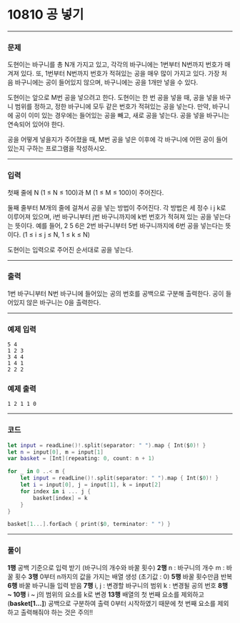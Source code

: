 # 10810 공 넣기
---
### 문제
도현이는 바구니를 총 N개 가지고 있고, 각각의 바구니에는 1번부터 N번까지 번호가 매겨져 있다. 또, 1번부터 N번까지 번호가 적혀있는 공을 매우 많이 가지고 있다. 가장 처음 바구니에는 공이 들어있지 않으며, 바구니에는 공을 1개만 넣을 수 있다.

도현이는 앞으로 M번 공을 넣으려고 한다. 도현이는 한 번 공을 넣을 때, 공을 넣을 바구니 범위를 정하고, 정한 바구니에 모두 같은 번호가 적혀있는 공을 넣는다. 만약, 바구니에 공이 이미 있는 경우에는 들어있는 공을 빼고, 새로 공을 넣는다. 공을 넣을 바구니는 연속되어 있어야 한다.

공을 어떻게 넣을지가 주어졌을 때, M번 공을 넣은 이후에 각 바구니에 어떤 공이 들어 있는지 구하는 프로그램을 작성하시오.

---
### 입력
첫째 줄에 N (1 ≤ N ≤ 100)과 M (1 ≤ M ≤ 100)이 주어진다.

둘째 줄부터 M개의 줄에 걸쳐서 공을 넣는 방법이 주어진다. 각 방법은 세 정수 i j k로 이루어져 있으며, i번 바구니부터 j번 바구니까지에 k번 번호가 적혀져 있는 공을 넣는다는 뜻이다. 예를 들어, 2 5 6은 2번 바구니부터 5번 바구니까지에 6번 공을 넣는다는 뜻이다. (1 ≤ i ≤ j ≤ N, 1 ≤ k ≤ N)

도현이는 입력으로 주어진 순서대로 공을 넣는다.

---
### 출력
1번 바구니부터 N번 바구니에 들어있는 공의 번호를 공백으로 구분해 출력한다. 공이 들어있지 않은 바구니는 0을 출력한다.

---
### 예제 입력
```
5 4
1 2 3
3 4 4
1 4 1
2 2 2
```
### 예제 출력
```
1 2 1 1 0
```
---
### 코드
```swift
let input = readLine()!.split(separator: " ").map { Int($0)! }
let n = input[0], m = input[1]
var basket = [Int](repeating: 0, count: n + 1)

for _ in 0 ..< m { 
    let input = readLine()!.split(separator: " ").map { Int($0)! }
    let i = input[0], j = input[1], k = input[2]
    for index in i ... j {
        basket[index] = k
    }
}

basket[1...].forEach { print($0, terminator: " ") }

```
---
### 풀이
**1행**
공백 기준으로 입력 받기 (바구니의 개수와 바꿀 횟수)
**2행**
n : 바구니의 개수
m : 바꿀 횟수
**3행**
0부터 n까지의 값을 가지는 배열 생성 (초기값 : 0)
**5행**
바꿀 횟수만큼 반복
**6행**
바꿀 바구니들 입력 받음
**7행**
i, j : 변경할 바구니의 범위
k : 변경될 공의 번호
**8행 ~ 10행**
i ~ j의 범위의 요소를 k로 변경
**13행**
배열의 첫 번째 요소를 제외하고(**basket[1...]**) 공백으로 구분하여 출력
0부터 시작하였기 때문에 첫 번째 요소를 제외하고 출력해줘야 하는 것은 주의!!
